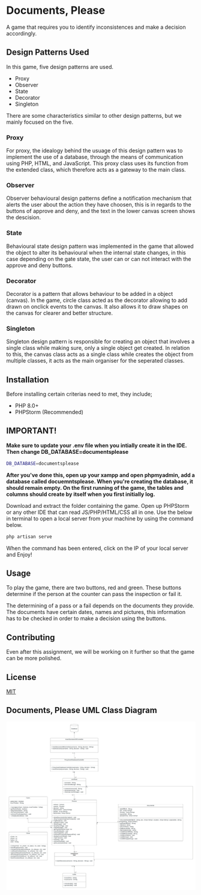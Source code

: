 # Documents, Please

A game that requires you to identify inconsistences and make a decision accordingly.

## Design Patterns Used

In this game, five design patterns are used. 

- Proxy
- Observer
- State
- Decorator
- Singleton

There are some characteristics similar to other design patterns, but we mainly focused on the five.

### Proxy

For proxy, the idealogy behind the usuage of this design pattern was to implement the use of a database, through the means of communication using PHP, HTML, and JavaScript. This proxy class uses its function from the extended class, which therefore acts as a gateway to the main class.

### Observer

Observer behavioural design patterns define a notification mechanism that alerts the user about the action they have choosen, this is in regards to the buttons of approve and deny, and the text in the lower canvas screen shows the descision.

### State

Behavioural state design pattern was implemented in the game that allowed the object to alter its behavioural when the internal state changes, in this case depending on the gate state, the user can or can not interact with the approve and deny buttons.

### Decorator

Decorator is a pattern that allows behaviour to be added in a object (canvas). In the game, circle class acted as the decorator allowing to add drawn on onclick events to the canvas. It also allows it to draw shapes on the canvas for clearer and better structure.

### Singleton

Singleton design pattern is responsible for creating an object that involves a single class while making sure, only a single object get created. In relation to this, the canvas class acts as a single class while creates the object from multiple classes, it acts as the main organiser for the seperated classes.


## Installation

Before installing certain criterias need to met, they include;
- PHP 8.0+
- PHPStorm (Recommended)

## <b>IMPORTANT!</b>

<b>Make sure to update your .env file when you intially create it in the IDE. Then change DB_DATABASE=documentsplease</b>

```bash
DB_DATABASE=documentsplease
```
<b>After you've done this, open up your xampp and open phpmyadmin, add a database called docuemntsplease. When you're creating the database, it should remain empty. On the first running of the game, the tables and columns should create by itself when you first initially log.</b>

Download and extract the folder containing the game.
Open up PHPStorm or any other IDE that can read JS/PHP/HTML/CSS all in one.
Use the below in terminal to open a local server from your machine by using the command below.

```bash
php artisan serve
```

When the command has been entered, click on the IP of your local server and Enjoy!

## Usage

To play the game, there are two buttons, red and green. These buttons determine if the person at the counter can pass the inspection or fail it.

The determining of a pass or a fail depends on the documents they provide. The documents have certain dates, names and pictures, this information has to be checked in order to make a decision using the buttons.

## Contributing

Even after this assignment, we will be working on it further so that the game can be more polished.

## License
[MIT](https://choosealicense.com/licenses/mit/)

## Documents, Please UML Class Diagram

![alt text](https://github.com/skitzke/DocumentsPlease/blob/main/UML%20Class%20Diagram/Design%20Patterns%20UML%20.jpeg?raw=true)
